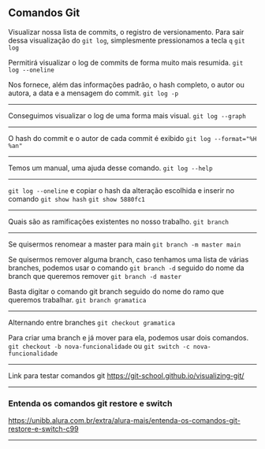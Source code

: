 ## Comandos Git

Visualizar nossa lista de commits, o registro de versionamento.
Para sair dessa visualização do `git log`, simplesmente pressionamos a tecla `q`
`git log`


Permitirá visualizar o log de commits de forma muito mais resumida.
`git log --oneline`

Nos fornece, além das informações padrão, o hash completo, o autor ou autora, a data e a mensagem do commit.
`git log -p`

---

Conseguimos visualizar o log de uma forma mais visual.
`git log --graph`

---

O hash do commit e o autor de cada commit é exibido
`git log --format="%H %an"`

---

Temos um manual, uma ajuda desse comando.
`git log --help`

---

`git log --oneline` e copiar o hash da alteração escolhida e inserir no comando `git show hash`
`git show 5880fc1`

---

Quais são as ramificações existentes no nosso trabalho.
`git branch`

---

Se quisermos renomear a master para main
`git branch -m master main`

Se quisermos remover alguma branch, caso tenhamos uma lista de várias branches,
podemos usar o comando `git branch -d` seguido do nome da branch que queremos remover
`git branch -d master`

Basta digitar o comando git branch seguido do nome do ramo que queremos trabalhar.
`git branch gramatica`

---

Alternando entre branches
`git checkout gramatica`

Para criar uma branch e já mover para ela, podemos usar dois comandos.
`git checkout -b nova-funcionalidade`
ou
`git switch -c nova-funcionalidade`

---
Link para testar comandos git
https://git-school.github.io/visualizing-git/

---

### Entenda os comandos git restore e switch
https://unibb.alura.com.br/extra/alura-mais/entenda-os-comandos-git-restore-e-switch-c99

---
